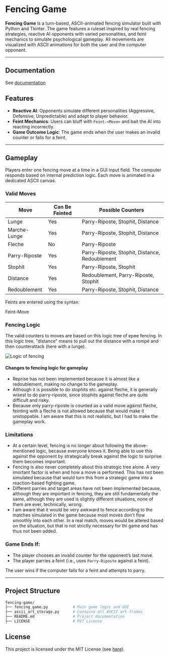 # Fencing Game

**Fencing Game** is a turn-based, ASCII-animated fencing simulator built with Python and Tkinter. The game features a ruleset inspired by real fencing strategies, reactive AI opponents with varied personalities, and feint mechanics to simulate psychological gameplay. All movements are visualized with ASCII animations for both the user and the computer opponent.

---

## Documentation

See [documentation](DOCUMENTATION.md)

## Features

- **Reactive AI**: Opponents simulate different personalities (Aggressive, Defensive, Unpredictable) and adapt to player behavior.
- **Feint Mechanics**: Users can bluff with `Feint-<Move>` and bait the AI into reacting incorrectly.
- **Game Outcome Logic**: The game ends when the user makes an invalid counter or falls for a feint.

---

## Gameplay

Players enter one fencing move at a time in a GUI input field. The computer responds based on internal prediction logic. Each move is animated in a dedicated ASCII canvas.

### Valid Moves

| Move           | Can Be Feinted | Possible Counters                               |
|----------------|----------------|--------------------------------------------------|
| Lunge          | Yes            | Parry-Riposte, Stophit, Distance                 |
| Marche-Lunge   | Yes            | Parry-Riposte, Stophit, Distance                 |
| Fleche         | No             | Parry-Riposte                                    |
| Parry-Riposte  | Yes            | Parry-Riposte, Stophit, Distance, Redoublement  |
| Stophit        | Yes            | Parry-Riposte, Stophit                           |
| Distance       | Yes            | Redoublement, Parry-Riposte, Stophit            |
| Redoublement   | Yes            | Parry-Riposte, Stophit, Distance                 |

Feints are entered using the syntax:

Feint-Move

### Fencing Logic

The valid counters to moves are based on this logic tree of epee fencing. In this logic tree, "distance" means to pull out the distance with a rompé and then counterattack (here with a lunge).

![Logic of fencing](https://github.com/user-attachments/assets/fd2841c2-fea7-4f85-b0c2-44f6257167ee)

#### Changes to fencing logic for gameplay

- Reprise has not been implemented because it is almost like a redoublement, making no change to the gameplay.
- Although it is possible to do stophits etc. against fleche, it is generally wisest to do parry-riposte, since stophits against fleche are quite difficult and risky.
- Because only parry-riposte is counted as a valid move against fleche, feinting with a fleche is not allowed because that would make it unstoppable. I am aware that this is not realistic, but I had to make the gameplay work.

### Limitations

- At a certain level, fencing is no longer about following the above-mentioned logic, because everyone knows it. Being able to use this against the opponent by strategically break against the logic to surprise them becomes important. 
- Fencing is also never completely about this strategic tree alone. A very imortant factor is when and how a move is performed. This has not been simulated because that would turn this from a strategic game into a reaction-based fighting game.
- Different parries and target areas have not been implemented because, although they are important in fencing, they are still fundamentally the same, although they are used is slightly different situations, none of them are ever, technically, wrong.
- I am aware that it would be very awkward to fence according to the matches simulated in the game because most moves don't flow smoothly into each other. In a real match, moves would be altered based on the situation, but that is not strictly necessary for thi game and has thus not been added.

### Game Ends If:

- The player chooses an invalid counter for the opponent’s last move.
- The player parries a feint (i.e., uses `Parry-Riposte` against a feint).

The user wins if the computer falls for a feint and attempts to parry.

---

## Project Structure
```bash
fencing-game/
├── fencing_game.py           # Main game logic and GUI
├── ascii_art_storage.py      # Contains all ASCII art frames
├── README.md                 # Project documentation
├── LICENSE                   # MIT License
```

## License
This project is licensed under the MIT License (see [here](LICENSE.md)).

